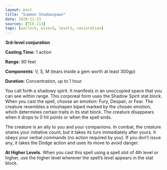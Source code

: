 ```yaml
---
layout: post
title: "Summon Shadowspawn"
date: 2020-11-23
sources: [TCE.113]
tags: [warlock, wizard, level3, conjuration]
---
```


**3rd-level conjuration**

**Casting Time**: 1 action

**Range**: 90 feet

**Components**: V, S, M (tears inside a gem worth at least 300gp)

**Duration**: Concentration, up to 1 hour

You call forth a shadowy spirit. It manifests in an unoccupied space that you can see within range. This corporeal form uses the Shadow Spirit stat block. When you cast the spell, choose an emotion: Fury, Despair, or Fear. The creature resembles a misshapen biped marked by the chosen emotion, which determines certain traits in its stat block. The creature disappears when it drops to 0 hit points or when the spell ends.

The creature is an ally to you and your companions. In combat, the creature shares your initiative count, but it takes its turn immediately after yours. It obeys your verbal commands (no action required by you). If you don’t issue any, it takes the Dodge action and uses its move to avoid danger.

**At Higher Levels.** When you cast this spell using a spell slot of 4th level or higher, use the higher level wherever the spell’s level appears in the stat block.
